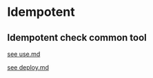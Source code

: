 # Idempotent
Idempotent check common tool
-------------------------------------------------
[see use.md](./document/use.md)


[see deploy.md](./document/deploy.md)

